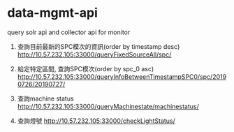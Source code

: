 # data-mgmt-api

query solr api and collector api for monitor  

1. 查詢目前最新的SPC模次的資訊(order by timestamp desc)  
http://10.57.232.105:33000/queryFixedSourceAll/spc/  
2. 給定特定區間, 查詢SPC模次(order by spc_0 asc)  
http://10.57.232.105:33000/queryInfoBetweenTimestampSPC0/spc/20190726/20190727/  
3. 查詢machine status  
http://10.57.232.105:33000/queryMachinestate/machinestatus/  

4. 查詢燈號
http://10.57.232.105:33000/checkLightStatus/
